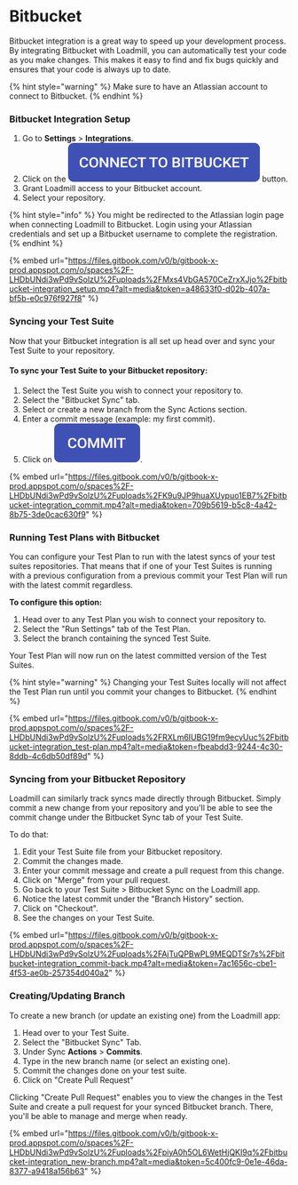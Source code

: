 # Bitbucket

Bitbucket integration is a great way to speed up your development process. By integrating Bitbucket with Loadmill, you can automatically test your code as you make changes. This makes it easy to find and fix bugs quickly and ensures that your code is always up to date.

{% hint style="warning" %}
Make sure to have an Atlassian account to connect to Bitbucket.
{% endhint %}

### Bitbucket Integration Setup

1. Go to **Settings** > **Integrations**.
2. Click on the <img src="../.gitbook/assets/connect-bitbucket.png" alt="connect to bitbucket" data-size="line"> button.
3. Grant Loadmill access to your Bitbucket account.
4. Select your repository.

{% hint style="info" %}
You might be redirected to the Atlassian login page when connecting Loadmill to Bitbucket. Login using your Atlassian credentials and set up a Bitbucket username to complete the registration.
{% endhint %}

{% embed url="https://files.gitbook.com/v0/b/gitbook-x-prod.appspot.com/o/spaces%2F-LHDbUNdi3wPd9vSolzU%2Fuploads%2FMxs4VbGA570CeZrxXJjo%2Fbitbucket-integration_setup.mp4?alt=media&token=a48633f0-d02b-407a-bf5b-e0c976f927f8" %}

### Syncing your Test Suite

Now that your Bitbucket integration is all set up head over and sync your Test Suite to your repository.

#### To sync your Test Suite to your Bitbucket repository:

1. Select the Test Suite you wish to connect your repository to.
2. Select the "Bitbucket Sync" tab.
3. Select or create a new branch from the Sync Actions section.
4. Enter a commit message (example: my first commit).
5. Click on <img src="../.gitbook/assets/bitbucket-commit.png" alt="commit" data-size="line">.

{% embed url="https://files.gitbook.com/v0/b/gitbook-x-prod.appspot.com/o/spaces%2F-LHDbUNdi3wPd9vSolzU%2Fuploads%2FK9u9JP9huaXUypuo1EB7%2Fbitbucket-integration_commit.mp4?alt=media&token=709b5619-b5c8-4a42-8b75-3de0cac630f9" %}

### Running Test Plans with Bitbucket

You can configure your Test Plan to run with the latest syncs of your test suites repositories. That means that if one of your Test Suites is running with a previous configuration from a previous commit your Test Plan will run with the latest commit regardless.

**To configure this option:**

1. Head over to any Test Plan you wish to connect your repository to.
2. Select the "Run Settings" tab of the Test Plan.
3. Select the branch containing the synced Test Suite.

Your Test Plan will now run on the latest committed version of the Test Suites.

{% hint style="warning" %}
Changing your Test Suites locally will not affect the Test Plan run until you commit your changes to Bitbucket.
{% endhint %}

{% embed url="https://files.gitbook.com/v0/b/gitbook-x-prod.appspot.com/o/spaces%2F-LHDbUNdi3wPd9vSolzU%2Fuploads%2FRXLm6IUBG19fm9ecyUuc%2Fbitbucket-integration_test-plan.mp4?alt=media&token=fbeabdd3-9244-4c30-8ddb-4c6db50df89d" %}

### Syncing from your Bitbucket Repository

Loadmill can similarly track syncs made directly through Bitbucket. Simply commit a new change from your repository and you'll be able to see the commit change under the Bitbucket Sync tab of your Test Suite.

To do that:

1. Edit your Test Suite file from your Bitbucket repository.
2. Commit the changes made.
3. Enter your commit message and create a pull request from this change.
4. Click on "Merge" from your pull request.
5. Go back to your Test Suite > Bitbucket Sync on the Loadmill app.
6. Notice the latest commit under the "Branch History" section.
7. Click on "Checkout".
8. See the changes on your Test Suite.

{% embed url="https://files.gitbook.com/v0/b/gitbook-x-prod.appspot.com/o/spaces%2F-LHDbUNdi3wPd9vSolzU%2Fuploads%2FAjTuQPBwPL9MEQDTSr7s%2Fbitbucket-integration_commit-back.mp4?alt=media&token=7ac1656c-cbe1-4f53-ae0b-257354d040a2" %}

### Creating/Updating Branch

To create a new branch (or update an existing one) from the Loadmill app:

1. Head over to your Test Suite.
2. Select the "Bitbucket Sync" Tab.
3. Under Sync **Actions** > **Commits**.
4. Type in the new branch name (or select an existing one).
5. Commit the changes done on your test suite.
6. Click on "Create Pull Request"

Clicking "Create Pull Request" enables you to view the changes in the Test Suite and create a pull request for your synced Bitbucket branch. There, you'll be able to manage and merge when ready.

{% embed url="https://files.gitbook.com/v0/b/gitbook-x-prod.appspot.com/o/spaces%2F-LHDbUNdi3wPd9vSolzU%2Fuploads%2FpiyA0h5OL6WetHjQKI9q%2Fbitbucket-integration_new-branch.mp4?alt=media&token=5c400fc9-0e1e-46da-8377-a9418a156b63" %}

